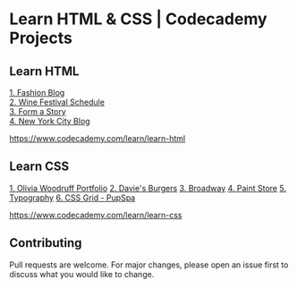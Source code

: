 # Learn HTML & CSS | Codecademy Projects

## Learn HTML
[1. Fashion Blog](https://ivobul.github.io/learn-html-css-codecademy/Fashion%20Blog)<br>
[2. Wine Festival Schedule](https://ivobul.github.io/learn-html-css-codecademy/Wine%20Festival%20Schedule)<br>
[3. Form a Story](https://ivobul.github.io/learn-html-css-codecademy/Form%20a%20Story)<br>
[4. New York City Blog](https://ivobul.github.io/learn-html-css-codecademy/New%20York%20City%20Blog)

<https://www.codecademy.com/learn/learn-html>

## Learn CSS
[1. Olivia Woodruff Portfolio](https://ivobul.github.io/learn-html-css-codecademy/Olivia%20Woodruff%20Portfolio)
[2. Davie's Burgers](https://ivobul.github.io/learn-html-css-codecademy/Davie's%20Burgers)
[3. Broadway](https://ivobul.github.io/learn-html-css-codecademy/Broadway)
[4. Paint Store](https://ivobul.github.io/learn-html-css-codecademy/Paint%20Store)
[5. Typography](https://ivobul.github.io/learn-html-css-codecademy/Typography)
[6. CSS Grid - PupSpa](https://ivobul.github.io/learn-html-css-codecademy/CSS%20Grid%20-%20PupSpa)

<https://www.codecademy.com/learn/learn-css>


## Contributing
Pull requests are welcome. For major changes, please open an issue first to discuss what you would like to change.
